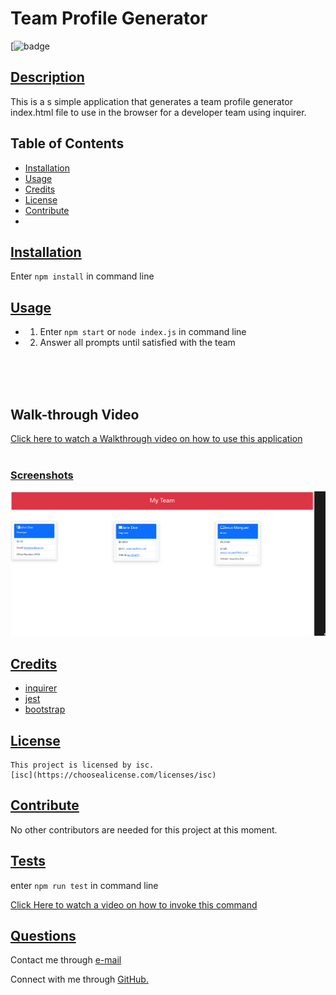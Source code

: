 
  # Team Profile Generator
  [![badge](https://img.shields.io/badge/license-isc-blueviolet)
      
  ## [Description](table-of-conents)
  
  This is a s simple application that generates a team profile generator index.html file to use in the browser for a  developer team  using inquirer. 
 
  
  ## Table of Contents 
  
  * [Installation](#installation)
  * [Usage](#usage)
  * [Credits](#credits)
  * [License](#license)
  * [Contribute](#contribute)
  * 
  
  
  ## [Installation](#table-of-contents)

  Enter `npm install` in command line 
  
  ## [Usage](#table-of-contents)

  - 1. Enter `npm start` or `node index.js` in command line
  - 2. Answer all prompts until satisfied with the team
  <br>
  <br>
  <br>
  
  ## Walk-through Video

[Click here to watch a Walkthrough video on how to use this application](https://raw.githubusercontent.com/Jay-MM/team-profile-generator/main/assets/team-profile-generator-walkthrough.mp4)
  <br>
  <br>
### [Screenshots](https://github.com/Jay-MM/team-profile-generator/blob/main/assets/functional-page.png)
![generated team](https://github.com/Jay-MM/team-profile-generator/blob/main/assets/functional-page.png?raw=true)
  
  ## [Credits](#table-of-contents)
  
 - [inquirer](https://www.npmjs.com/package/inquirer) 
 - [jest](https://www.npmjs.com/package/jest) 
 - [bootstrap](https://getbootstrap.com) 
  
  ## [License](#table-of-contents)
  
   
    This project is licensed by isc.
    [isc](https://choosealicense.com/licenses/isc)
  
      
  
  ## [Contribute](#table-of-contents)
  
  No other contributors are needed for this project at this moment.
  
  ## [Tests](#table-of-contents)

enter `npm run test` in command line

[Click Here to watch a video on how to invoke this command](assets/test%20invocation.mp4)

  ## [Questions](#table-of-contents)
  
  
Contact me through [e-mail](mailto:marquez.jay444@gmail.com)

Connect with me through [GitHub.](https://www.github.com/Jay-MM)
  
